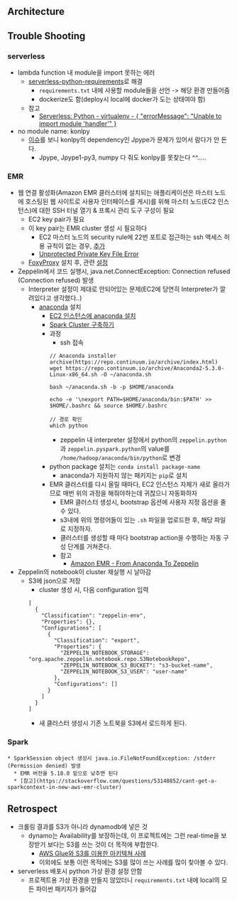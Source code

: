 ## Architecture

## Trouble Shooting
### serverless
  * lambda function 내 module을 import 못하는 에러
    * [serverless-python-requirements](https://github.com/UnitedIncome/serverless-python-requirements)로 해결
      * `requirements.txt` 내에 사용할 module들을 선언 -> 해당 환경 만들어줌
      * dockerize도 함(deploy시 local에 docker가 도는 상태여야 함)
    * 참고
      * [Serverless: Python - virtualenv - { "errorMessage": "Unable to import module 'handler'" }](https://markhneedham.com/blog/2017/08/06/serverless-python-virtualenv-errormessage-unable-import-module-handler/)
  * no module name: konlpy
    * [이슈](https://github.com/konlpy/konlpy/issues/71)를 보니 konlpy의 dependency인 Jpype가 문제가 있어서 람다가 안 돈다.
      * Jpype, Jpype1-py3, numpy 다 줘도 konlpy를 못찾는다 ^^.....
### EMR
  * 웹 연결 활성화(Amazon EMR 클러스터에 설치되는 애플리케이션은 마스터 노드에 호스팅된 웹 사이트로 사용자 인터페이스를 게시)를 위해 마스터 노드(EC2 인스턴스)에 대한 SSH 터널 열기 & 프록시 관리 도구 구성이 필요
    * EC2 key pair가 필요
    * 이 key pair는 EMR cluster 생성 시 필요하다
      * EC2 마스터 노드의 security rule에 22번 포트로 접근하는 ssh 액세스 허용 규칙이 없는 경우, [추가](https://docs.aws.amazon.com/ko_kr/AWSEC2/latest/UserGuide/authorizing-access-to-an-instance.html)
      * [Unprotected Private Key File Error](https://docs.aws.amazon.com/ko_kr/AWSEC2/latest/UserGuide/TroubleshootingInstancesConnecting.html#troubleshoot-unprotected-key)
    * [FoxyProxy](https://chrome.google.com/webstore/detail/foxyproxy-standard/gcknhkkoolaabfmlnjonogaaifnjlfnp?hl=ko) 설치 후, 관련 [설정](https://docs.aws.amazon.com/ko_kr/emr/latest/ManagementGuide/emr-connect-master-node-proxy.html#emr-connect-foxy-proxy-chrome)
  * Zeppelin에서 코드 실행시, java.net.ConnectException: Connection refused (Connection refused) 발생
    * Interpreter 설정이 제대로 안되어있는 문제(EC2에 당연히 Interpreter가 깔려있다고 생각했다..)
      * [anaconda](https://www.anaconda.com/) 설치
        * [EC2 인스턴스에 anaconda 설치](https://hackernoon.com/aws-ec2-part-3-installing-anaconda-on-ec2-linux-ubuntu-dbef0835818a)
        * [Spark Cluster 구축하기](https://dziganto.github.io/amazon%20emr/apache%20spark/apache%20zeppelin/big%20data/From-Zero-to-Spark-Cluster-in-Under-Ten-Minutes/)
        * 과정
          * ssh 접속
          ```
          // Anaconda installer archive(https://repo.continuum.io/archive/index.html)
          wget https://repo.continuum.io/archive/Anaconda2-5.3.0-Linux-x86_64.sh -O ~/anaconda.sh

          bash ~/anaconda.sh -b -p $HOME/anaconda

          echo -e '\nexport PATH=$HOME/anaconda/bin:$PATH' >> $HOME/.bashrc && source $HOME/.bashrc

          // 경로 확인
          which python
          ```
          * zeppelin 내 interpreter 설정에서 python의 `zeppelin.python`과 `zeppelin.pyspark.python`의 value를 `/home/hadoop/anaconda/bin/python`로 변경
        * python package 설치는 `conda install package-name`
          * anaconda가 지원하지 않는 패키지는 `pip`로 설치
        * EMR 클러스터를 다시 올릴 때마다, EC2 인스턴스 자체가 새로 올라가므로 매번 위의 과정을 해줘야하는데 귀찮으니 자동화하자
          * EMR 클러스터 생성시, bootstrap 옵션에 사용자 지정 옵션을 줄 수 있다.
          * s3내에 위의 명령어들이 있는 `.sh` 파일을 업로드한 후, 해당 파일로 지정하자.
          * 클러스터를 생성할 때 마다 bootstrap action을 수행하는 자동 구성 단계를 거쳐준다.
          * 참고
            * [Amazon EMR - From Anaconda To Zeppelin](https://dziganto.github.io/zeppelin/spark/zeppelinhub/emr/anaconda/tensorflow/shiro/s3/theano/bootstrap%20script/EMR-From-Scratch/)
  * Zeppelin의 notebook이 cluster 재실행 시 날아감
    * S3에 json으로 저장
      * cluster 생성 시, 다음 configuration 입력
      ```
      [
        {
          "Classification": "zeppelin-env",
          "Properties": {},
          "Configurations": [
            {
              "Classification": "export",
              "Properties": {
                "ZEPPELIN_NOTEBOOK_STORAGE": "org.apache.zeppelin.notebook.repo.S3NotebookRepo",
                "ZEPPELIN_NOTEBOOK_S3_BUCKET": "s3-bucket-name",
                "ZEPPELIN_NOTEBOOK_S3_USER": "user-name"
              },
              "Configurations": []
            }
          ]
        }
      ]
      ```
      * 새 클러스터 생성시 기존 노트북을 S3에서 로드하게 된다.
### Spark
    * SparkSession object 생성시 java.io.FileNotFoundException: /stderr (Permission denied) 발생
      * EMR 버전을 5.18.0 밑으로 낮추면 된다
      * [참고](https://stackoverflow.com/questions/53140852/cant-get-a-sparkcontext-in-new-aws-emr-cluster)


## Retrospect
* 크롤링 결과를 S3가 아니라 dynamodb에 넣은 것
  * dynamo는 Availability를 보장하는데, 이 프로젝트에는 그런 real-time을 보장받기 보다는 S3를 쓰는 것이 더 목적에 부합한다.
    *  [AWS Glue와 S3를 이용한 아키텍쳐 사례](https://aws.amazon.com/blogs/big-data/build-a-data-lake-foundation-with-aws-glue-and-amazon-s3/)
    * 이외에도 보통 이런 목적에는 S3를 많이 쓰는 사례를 많이 찾아볼 수 있다.
* serverless 배포시 python 가상 환경 설정 안함
  * 프로젝트용 가상 환경을 만들지 않았더니 `requirements.txt` 내에 local의 모든 파이썬 패키지가 들어감
